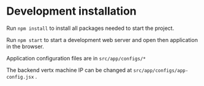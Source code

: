 

Development installation
========================

Run ```npm install``` to install all packages needed to start the
project.


Run ```npm start``` to start a development web server and open then
application in the browser.


Application configuration files are in ```src/app/configs/*```

The backend vertx machine IP can be changed at ```src/app/configs/app-config.jsx``` .